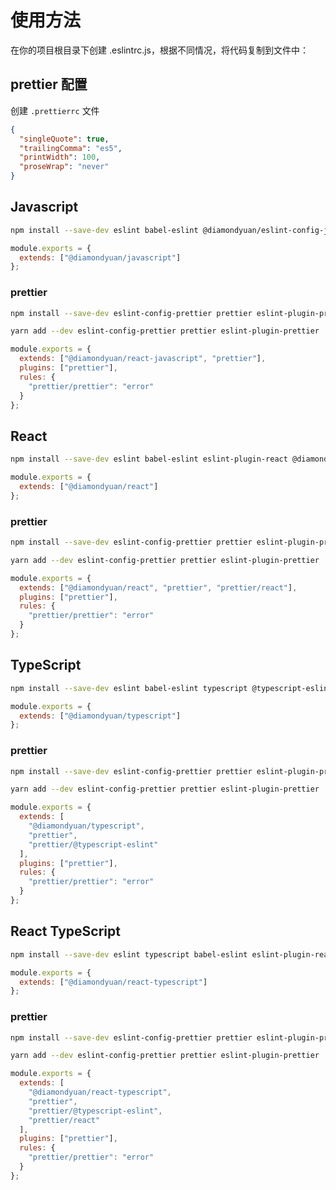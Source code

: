 # 使用方法

在你的项目根目录下创建 .eslintrc.js，根据不同情况，将代码复制到文件中：

## prettier 配置

创建 `.prettierrc` 文件

```json
{
  "singleQuote": true,
  "trailingComma": "es5",
  "printWidth": 100,
  "proseWrap": "never"
}
```

## Javascript

```bash
npm install --save-dev eslint babel-eslint @diamondyuan/eslint-config-javascript
```

```javascript
module.exports = {
  extends: ["@diamondyuan/javascript"]
};
```

### prettier

```bash
npm install --save-dev eslint-config-prettier prettier eslint-plugin-prettier
```

```bash
yarn add --dev eslint-config-prettier prettier eslint-plugin-prettier
```

```javascript
module.exports = {
  extends: ["@diamondyuan/react-javascript", "prettier"],
  plugins: ["prettier"],
  rules: {
    "prettier/prettier": "error"
  }
};
```

## React

```bash
npm install --save-dev eslint babel-eslint eslint-plugin-react @diamondyuan/eslint-config-react
```

```javascript
module.exports = {
  extends: ["@diamondyuan/react"]
};
```

### prettier

```bash
npm install --save-dev eslint-config-prettier prettier eslint-plugin-prettier
```

```bash
yarn add --dev eslint-config-prettier prettier eslint-plugin-prettier
```

```javascript
module.exports = {
  extends: ["@diamondyuan/react", "prettier", "prettier/react"],
  plugins: ["prettier"],
  rules: {
    "prettier/prettier": "error"
  }
};
```

## TypeScript

```bash
npm install --save-dev eslint babel-eslint typescript @typescript-eslint/parser @typescript-eslint/eslint-plugin @diamondyuan/eslint-config-typescript
```

```javascript
module.exports = {
  extends: ["@diamondyuan/typescript"]
};
```

### prettier

```bash
npm install --save-dev eslint-config-prettier prettier eslint-plugin-prettier
```

```bash
yarn add --dev eslint-config-prettier prettier eslint-plugin-prettier
```

```javascript
module.exports = {
  extends: [
    "@diamondyuan/typescript",
    "prettier",
    "prettier/@typescript-eslint"
  ],
  plugins: ["prettier"],
  rules: {
    "prettier/prettier": "error"
  }
};
```

## React TypeScript

```bash
npm install --save-dev eslint typescript babel-eslint eslint-plugin-react @typescript-eslint/parser @typescript-eslint/eslint-plugin @diamondyuan/eslint-config-react-typescript
```

```javascript
module.exports = {
  extends: ["@diamondyuan/react-typescript"]
};
```

### prettier

```bash
npm install --save-dev eslint-config-prettier prettier eslint-plugin-prettier
```

```bash
yarn add --dev eslint-config-prettier prettier eslint-plugin-prettier
```

```javascript
module.exports = {
  extends: [
    "@diamondyuan/react-typescript",
    "prettier",
    "prettier/@typescript-eslint",
    "prettier/react"
  ],
  plugins: ["prettier"],
  rules: {
    "prettier/prettier": "error"
  }
};
```

